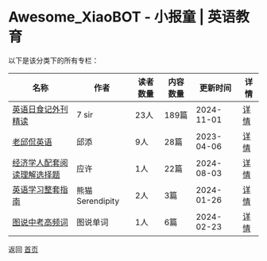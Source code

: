 # Awesome_XiaoBOT - 小报童 | 英语教育

以下是该分类下的所有专栏：

| 名称 | 作者 | 读者数量 | 内容数量 | 更新时间 | 详情 |
|------|------|----------|----------|----------|------|
| [英语日食记外刊精读](https://xiaobot.net/p/Englishous-eco?refer=0b133df9-27dc-423b-8101-639049001c13) | 7 sir | 23人 | 189篇 |  2024-11-01 | [详情](data/Englishous-eco.md) |
| [老邱侃英语](https://xiaobot.net/p/english?refer=0b133df9-27dc-423b-8101-639049001c13) | 邱添 | 9人 | 28篇 |  2023-04-06 | [详情](data/english.md) |
| [经济学人配套阅读理解选择题](https://xiaobot.net/p/remotecoder?refer=0b133df9-27dc-423b-8101-639049001c13) | 应许 | 1人 | 22篇 |  2024-08-03 | [详情](data/remotecoder.md) |
| [英语学习整套指南](https://xiaobot.net/p/panda2024?refer=0b133df9-27dc-423b-8101-639049001c13) | 熊猫Serendipity | 2人 | 3篇 |  2024-01-26 | [详情](data/panda2024.md) |
| [图说中考高频词](https://xiaobot.net/p/wkbwords?refer=0b133df9-27dc-423b-8101-639049001c13) | 图说单词 | 1人 | 6篇 |  2024-02-23 | [详情](data/wkbwords.md) |


返回 [首页](../README.md)
